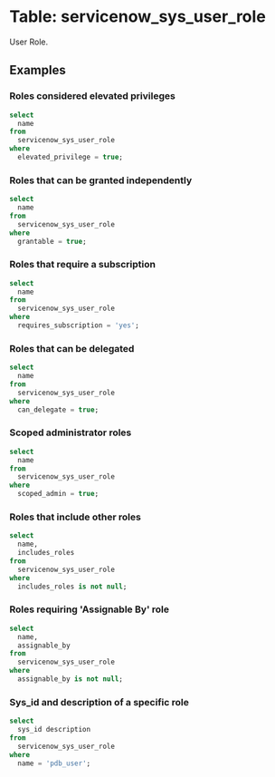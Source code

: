 # Table: servicenow_sys_user_role

User Role.

## Examples

### Roles considered elevated privileges

```sql
select
  name 
from
  servicenow_sys_user_role 
where
  elevated_privilege = true;
```

### Roles that can be granted independently

```sql
select
  name 
from
  servicenow_sys_user_role 
where
  grantable = true;
```

### Roles that require a subscription

```sql
select
  name 
from
  servicenow_sys_user_role 
where
  requires_subscription = 'yes';
```

### Roles that can be delegated

```sql
select
  name 
from
  servicenow_sys_user_role 
where
  can_delegate = true;
```

### Scoped administrator roles

```sql
select
  name 
from
  servicenow_sys_user_role 
where
  scoped_admin = true;
```

### Roles that include other roles

```sql
select
  name,
  includes_roles 
from
  servicenow_sys_user_role 
where
  includes_roles is not null;
```

### Roles requiring 'Assignable By' role

```sql
select
  name,
  assignable_by 
from
  servicenow_sys_user_role 
where
  assignable_by is not null;
```

### Sys_id and description of a specific role

```sql
select
  sys_id description 
from
  servicenow_sys_user_role 
where
  name = 'pdb_user';
```
